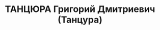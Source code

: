 ---
title: ТАНЦЮРА Григорий Дмитриевич (Танцура)
description: р. 1910, с. Сурсько-Литовське Дніпропетровського р-ну, українець, з селян,
  позапартійний, освіта початкова, керуючий будинками Дніпропетровського гарнізону.
  27.11.1937 звинувачений у належності до к/рев. організації, розстріляний 28.11.1937
  р. Реабілітований 26.09.1957 р.
---